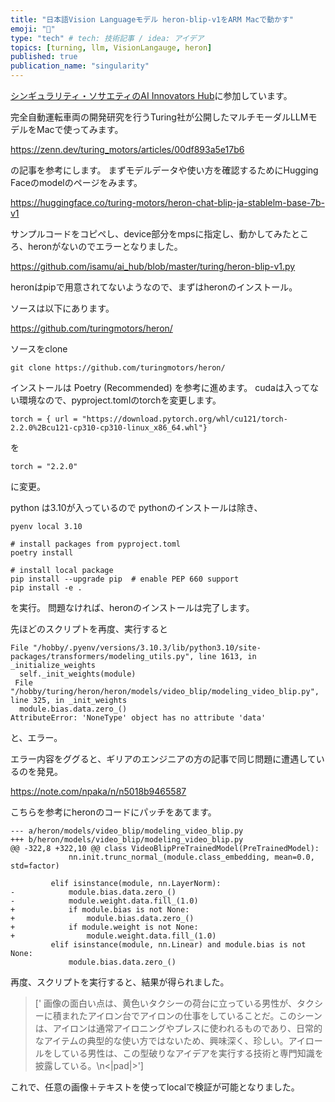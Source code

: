 ```yaml
---
title: "日本語Vision Languageモデル heron-blip-v1をARM Macで動かす"
emoji: "🤖"
type: "tech" # tech: 技術記事 / idea: アイデア
topics: [turning, llm, VisionLangauge, heron]
published: true
publication_name: "singularity"
---
```


[シンギュラリティ・ソサエティのAI Innovators Hub](https://singularitysociety.org/activities/aihub/)に参加しています。

完全自動運転車両の開発研究を行うTuring社が公開したマルチモーダルLLMモデルをMacで使ってみます。

https://zenn.dev/turing_motors/articles/00df893a5e17b6

の記事を参考にします。
まずモデルデータや使い方を確認するためにHugging Faceのmodelのページをみます。

https://huggingface.co/turing-motors/heron-chat-blip-ja-stablelm-base-7b-v1

サンプルコードをコピペし、device部分をmpsに指定し、動かしてみたところ、heronがないのでエラーとなりました。

https://github.com/isamu/ai_hub/blob/master/turing/heron-blip-v1.py

heronはpipで用意されてないようなので、まずはheronのインストール。

ソースは以下にあります。

https://github.com/turingmotors/heron/

ソースをclone
```
git clone https://github.com/turingmotors/heron/
```

インストールは Poetry (Recommended) を参考に進めます。
cudaは入ってない環境なので、pyproject.tomlのtorchを変更します。


```
torch = { url = "https://download.pytorch.org/whl/cu121/torch-2.2.0%2Bcu121-cp310-cp310-linux_x86_64.whl"}
```
を
```
torch = "2.2.0"
```
に変更。

python は3.10が入っているので pythonのインストールは除き、

```
pyenv local 3.10

# install packages from pyproject.toml
poetry install

# install local package
pip install --upgrade pip  # enable PEP 660 support
pip install -e .

```

を実行。
問題なければ、heronのインストールは完了します。


先ほどのスクリプトを再度、実行すると

```
File "/hobby/.pyenv/versions/3.10.3/lib/python3.10/site-packages/transformers/modeling_utils.py", line 1613, in _initialize_weights
  self._init_weights(module)
 File "/hobby/turing/heron/heron/models/video_blip/modeling_video_blip.py", line 325, in _init_weights
  module.bias.data.zero_()
AttributeError: 'NoneType' object has no attribute 'data'
```
と、エラー。

エラー内容をググると、ギリアのエンジニアの方の記事で同じ問題に遭遇しているのを発見。

https://note.com/npaka/n/n5018b9465587

こちらを参考にheronのコードにパッチをあてます。

```
--- a/heron/models/video_blip/modeling_video_blip.py
+++ b/heron/models/video_blip/modeling_video_blip.py
@@ -322,8 +322,10 @@ class VideoBlipPreTrainedModel(PreTrainedModel):
             nn.init.trunc_normal_(module.class_embedding, mean=0.0, std=factor)
 
         elif isinstance(module, nn.LayerNorm):
-            module.bias.data.zero_()
-            module.weight.data.fill_(1.0)
+            if module.bias is not None:
+                module.bias.data.zero_()
+            if module.weight is not None:
+                module.weight.data.fill_(1.0)
         elif isinstance(module, nn.Linear) and module.bias is not None:
             module.bias.data.zero_()
```

再度、スクリプトを実行すると、結果が得られました。


>[' 画像の面白い点は、黄色いタクシーの荷台に立っている男性が、タクシーに積まれたアイロン台でアイロンの仕事をしていることだ。このシーンは、アイロンは通常アイロニングやプレスに使われるものであり、日常的なアイテムの典型的な使い方ではないため、興味深く、珍しい。アイロールをしている男性は、この型破りなアイデアを実行する技術と専門知識を披露している。\n<|pad|>']


これで、任意の画像＋テキストを使ってlocalで検証が可能となりました。


